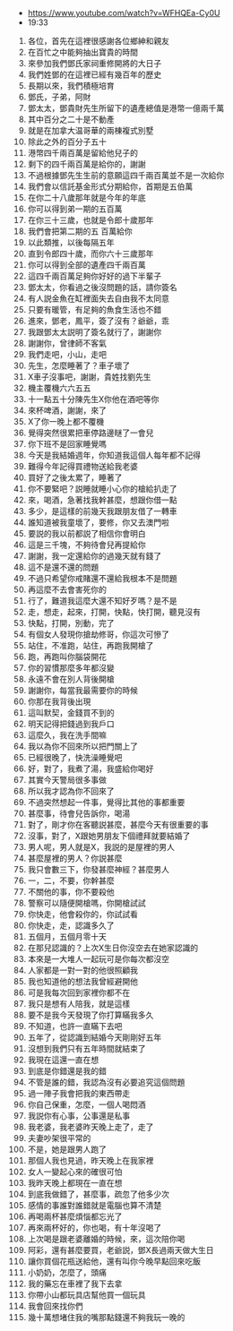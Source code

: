 - https://www.youtube.com/watch?v=WFHQEa-Cy0U
- 19:33

1. 各位，首先在這裡很感謝各位鄉紳和親友
1. 在百忙之中能夠抽出寶貴的時間
1. 來參加我們鄧氏家祠重修開將的大日子
1. 我們姓鄧的在這裡已經有幾百年的歷史
1. 長期以來，我們積極培育
1. 鄧氏，子弟，阿財
1. 鄧太太，鄧貴財先生所留下的遺產總值是港幣一億兩千萬
1. 其中百分之二十是不動產
1. 就是在加拿大温哥華的兩棟複式別墅
1. 除此之外的百分子五十
1. 港幣四千兩百萬是留給他兒子的
1. 剩下的四千兩百萬是給你的，謝謝
1. 不過根據鄧先生生前的意願這四千兩百萬並不是一次給你
1. 我們會以信託基金形式分期給你，首期是五伯萬
1. 在你二十八歲那年就是今年的年底
1. 你可以得到弟一期的五百萬
1. 在你三十三歲，也就是令郎十歲那年
1. 我們會把第二期的五 百萬給你
1. 以此類推，以後每隔五年
1. 直到令郎四十歲，而你六十三歲那年
1. 你可以得到全部的遺產四千兩百萬
1. 這四千兩百萬足夠你好好的過下半輩子
1. 鄧太太，你看過之後沒問題的話，請你簽名
1. 有人説金魚在缸裡面失去自由我不太同意
1. 只要有暖管，有足夠的魚食生活也不錯
1. 進來，鄧老，鳳平，簽了沒有？爺爺，乖
1. 我跟鄧太太説明了簽名就行了，謝謝你
1. 謝謝你，曾律師不客氣
1. 我們走吧，小山，走吧
1. 先生，怎麼睡著了？車子壞了
1. X車子沒事吧，謝謝，貴姓找劉先生
1. 機主覆機六六五五
1. 十一點五十分陳先生X你他在酒吧等你
1. 來杯啤酒，謝謝，來了
1. X了你一晚上都不覆機
1. 覺得突然很累把車停路邊瞇了一會兒
1. 你下班不是回家睡覺嗎
1. 今天是我結婚週年，你知道我這個人每年都不記得
1. 難得今年記得買禮物送給我老婆
1. 買好了之後太累了，睡著了
1. 你不要緊吧？説睡就睡小心你的槍給扒走了
1. 來，喝酒，急著找我幹甚麼，想跟你借一點
1. 多少，是這樣的前幾天我跟朋友借了一轉車
1. 誰知道被我童壞了，要修，你又去澳門啦
1. 要説的我以前都説了相信你會明白
1. 這是三千塊，不夠待會兒再提給你
1. 謝謝，我一定還給你的過幾天就有錢了
1. 這不是還不還的問題
1. 不過只希望你戒賭還不還給我根本不是問題
1. 再這麼不去會害死你的
1. 行了，難道我這麼大還不知好歹嗎？是不是
1. 走，想走，起來，打開，快點，快打開，聽見沒有
1. 快點，打開，別動，完了
1. 有個女人發現你搶劫修哥，你這次可慘了
1. 站住，不准跑，站住，再跑我開槍了
1. 跑，再跑叫你腦袋開花
1. 你的習慣那麼多年都沒變
1. 永遠不會在別人背後開槍
1. 謝謝你，每當我最需要你的時候
1. 你那在我背後出現
1. 這叫默契，金錢買不到的
1. 明天記得把錢過到我戶口
1. 這麼久，我在洗手間嘛
1. 我以為你不回來所以把門關上了
1. 已經很晚了，快洗澡睡覺吧
1. 好，對了，我煮了湯，我盛給你喝好
1. 其實今天警局很多事做
1. 所以我才認為你不回來了
1. 不過突然想起一件事，覺得比其他的事都重要
1. 甚麼事，待會兒告訴你，喝湯
1. 對了，剛才你在客聽説甚麼，甚麼今天有很重要的事
1. 沒事，對了，X跟她男朋友下個禮拜就要結婚了
1. 男人呢，男人就是X，我説的是屋裡的男人
1. 甚麼屋裡的男人？你説甚麼
1. 我只會數三下，你發甚麼神經？甚麼男人
1. 一，二，不要，你幹甚麼
1. 不關他的事，你不要殺他
1. 警察可以隨便開槍嗎，你開槍試試
1. 你快走，他會殺你的，你試試看
1. 你快走，走，認識多久了
1. 五個月，五個月零十天
1. 在那兒認識的？上次X生日你沒空去在她家認識的
1. 本來是一大堆人一起玩可是你每次都沒空
1. 人家都是一對一對的他很照顧我
1. 我也知道他的想法我曾經避開他
1. 可是我每次回到家裡你都不在
1. 我只是想有人陪我，就是這樣
1. 要不是我今天發現了你打算瞞我多久
1. 不知道，也許一直瞞下去吧
1. 五年了，從認識到結婚今天剛剛好五年
1. 沒想到我們只有五年時間就結束了
1. 我現在這還一直在想
1. 到底是你錯還是我的錯
1. 不管是誰的錯，我認為沒有必要追究這個問題
1. 過一陣子我會把我的東西帶走
1. 你自己保重，怎麼，一個人喝悶酒
1. 我説你有心事，公事還是私事
1. 我老婆，我老婆昨天晚上走了，走了
1. 夫妻吵架很平常的
1. 不是，她是跟男人跑了
1. 那個人我也見過，昨天晚上在我家裡
1. 女人一變起心來的確很可怕
1. 我昨天晚上都現在一直在想
1. 到底我做錯了，甚麼事，疏忽了他多少次
1. 感情的事誰對誰錯就是電腦也算不清楚
1. 再喝兩杯甚麼煩惱都忘光了
1. 再來兩杯好的，你也喝，有十年沒喝了
1. 上次喝是跟老婆離婚的時候，來，這次陪你喝
1. 阿彩，還有甚麼要買，老爺説，鄧X長過兩天做大生日
1. 讓你買個花瓶送給他，還有叫你今晚早點回來吃飯
1. 小奶奶，怎麼了，頭痛
1. 我的藥忘在車裡了我下去拿
1. 你帶小山都玩具店幫他買一個玩具
1. 我會回來找你們
1. 幾十萬想堵住我的嘴那點錢還不夠我玩一晚的
